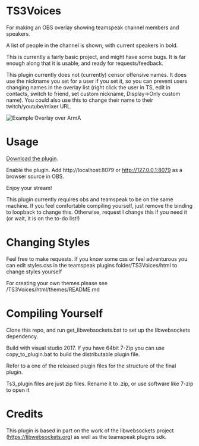 # TS3Voices
For making an OBS overlay showing teamspeak channel members and speakers.

A list of people in the channel is shown, with current speakers in bold.

This is currently a fairly basic project, and might have some bugs.
It is far enough along that it is usable, and ready for requests/feedback.

This plugin currently does not (currently) censor offensive names. It does use the nickname you set for a user if you set it, so you can prevent users changing names in the overlay list (right click the user in TS, edit in contacts, switch to friend, set custom nickname, Display->Only custom name). You could also use this to change their name to their twitch/youtube/mixer URL.

![Example Overlay over ArmA](examplearma.png)
# Usage
[Download the plugin](https://github.com/bradon/TS3Voices/releases).

Enable the plugin.
Add http://localhost:8079 or http://127.0.0.1:8079 as a browser source in OBS.

Enjoy your stream!

This plugin currently requires obs and teamspeak to be on the same machine.
If you feel comfortable compiling yourself, just remove the binding to loopback to change this.
Otherwise, request I change this if you need it (or wait, it is on the to-do list!)

# Changing Styles
Feel free to make requests.
If you know some css or feel adventurous you can edit styles.css in the
teamspeak plugins folder/TS3Voices/html to change styles yourself

For creating your own themes please see /TS3Voices/html/themes/README.md

# Compiling Yourself
Clone this repo, and run get_libwebsockets.bat to set up the libwebsockets dependency.

Build with visual studio 2017. If you have 64bit 7-Zip you can use copy_to_plugin.bat to build the distributable plugin file.

Refer to a one of the released plugin files for the structure of the final plugin.

Ts3_plugin files are just zip files. Rename it to .zip, or use software like 7-zip to open it

# Credits
This plugin is based in part on the work of the libwebsockets project (https://libwebsockets.org)
as well as the teamspeak plugins sdk.
